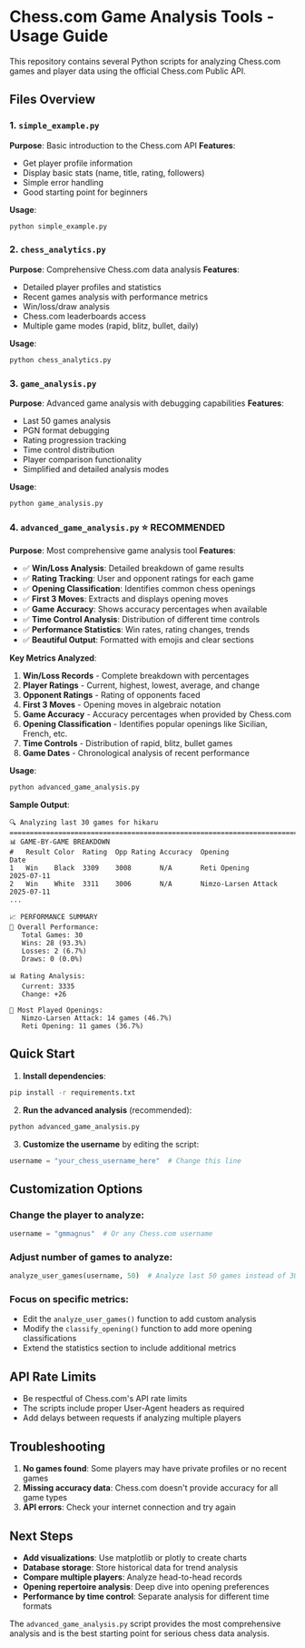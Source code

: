 # Chess.com Game Analysis Tools - Usage Guide

This repository contains several Python scripts for analyzing Chess.com games and player data using the official Chess.com Public API.

## Files Overview

### 1. `simple_example.py`
**Purpose**: Basic introduction to the Chess.com API
**Features**:
- Get player profile information
- Display basic stats (name, title, rating, followers)
- Simple error handling
- Good starting point for beginners

**Usage**:
```bash
python simple_example.py
```

### 2. `chess_analytics.py`
**Purpose**: Comprehensive Chess.com data analysis
**Features**:
- Detailed player profiles and statistics
- Recent games analysis with performance metrics
- Win/loss/draw analysis
- Chess.com leaderboards access
- Multiple game modes (rapid, blitz, bullet, daily)

**Usage**:
```bash
python chess_analytics.py
```

### 3. `game_analysis.py`
**Purpose**: Advanced game analysis with debugging capabilities
**Features**:
- Last 50 games analysis
- PGN format debugging
- Rating progression tracking
- Time control distribution
- Player comparison functionality
- Simplified and detailed analysis modes

**Usage**:
```bash
python game_analysis.py
```

### 4. `advanced_game_analysis.py` ⭐ **RECOMMENDED**
**Purpose**: Most comprehensive game analysis tool
**Features**:
- ✅ **Win/Loss Analysis**: Detailed breakdown of game results
- ✅ **Rating Tracking**: User and opponent ratings for each game
- ✅ **Opening Classification**: Identifies common chess openings
- ✅ **First 3 Moves**: Extracts and displays opening moves
- ✅ **Game Accuracy**: Shows accuracy percentages when available
- ✅ **Time Control Analysis**: Distribution of different time controls
- ✅ **Performance Statistics**: Win rates, rating changes, trends
- ✅ **Beautiful Output**: Formatted with emojis and clear sections

**Key Metrics Analyzed**:
1. **Win/Loss Records** - Complete breakdown with percentages
2. **Player Ratings** - Current, highest, lowest, average, and change
3. **Opponent Ratings** - Rating of opponents faced
4. **First 3 Moves** - Opening moves in algebraic notation
5. **Game Accuracy** - Accuracy percentages when provided by Chess.com
6. **Opening Classification** - Identifies popular openings like Sicilian, French, etc.
7. **Time Controls** - Distribution of rapid, blitz, bullet games
8. **Game Dates** - Chronological analysis of recent performance

**Usage**:
```bash
python advanced_game_analysis.py
```

**Sample Output**:
```
🔍 Analyzing last 30 games for hikaru
================================================================================
📊 GAME-BY-GAME BREAKDOWN
#   Result Color  Rating  Opp Rating Accuracy  Opening              Date        
1   Win    Black  3309    3008       N/A       Reti Opening         2025-07-11  
2   Win    White  3311    3006       N/A       Nimzo-Larsen Attack  2025-07-11  
...

📈 PERFORMANCE SUMMARY
🎯 Overall Performance:
   Total Games: 30
   Wins: 28 (93.3%)
   Losses: 2 (6.7%)
   Draws: 0 (0.0%)

📊 Rating Analysis:
   Current: 3335
   Change: +26

🎲 Most Played Openings:
   Nimzo-Larsen Attack: 14 games (46.7%)
   Reti Opening: 11 games (36.7%)
```

## Quick Start

1. **Install dependencies**:
```bash
pip install -r requirements.txt
```

2. **Run the advanced analysis** (recommended):
```bash
python advanced_game_analysis.py
```

3. **Customize the username** by editing the script:
```python
username = "your_chess_username_here"  # Change this line
```

## Customization Options

### Change the player to analyze:
```python
username = "gmmagnus"  # Or any Chess.com username
```

### Adjust number of games to analyze:
```python
analyze_user_games(username, 50)  # Analyze last 50 games instead of 30
```

### Focus on specific metrics:
- Edit the `analyze_user_games()` function to add custom analysis
- Modify the `classify_opening()` function to add more opening classifications
- Extend the statistics section to include additional metrics

## API Rate Limits

- Be respectful of Chess.com's API rate limits
- The scripts include proper User-Agent headers as required
- Add delays between requests if analyzing multiple players

## Troubleshooting

1. **No games found**: Some players may have private profiles or no recent games
2. **Missing accuracy data**: Chess.com doesn't provide accuracy for all game types
3. **API errors**: Check your internet connection and try again

## Next Steps

- **Add visualizations**: Use matplotlib or plotly to create charts
- **Database storage**: Store historical data for trend analysis
- **Compare multiple players**: Analyze head-to-head records
- **Opening repertoire analysis**: Deep dive into opening preferences
- **Performance by time control**: Separate analysis for different time formats

The `advanced_game_analysis.py` script provides the most comprehensive analysis and is the best starting point for serious chess data analysis.
